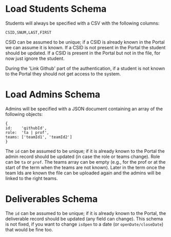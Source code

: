 # Load Students Schema

Students will always be specified with a CSV with the following columns:

```
CSID,SNUM,LAST,FIRST
````

CSID can be assumed to be unique; if a CSID is already known in the Portal we can assume it is known. If a CSID is not present in the Portal the student should be updated. If a CSID is present in the Portal but not in the file, for now just ignore the student.

During the 'Link Github' part of the authentication, if a student is not known to the Portal they should not get access to the system.


# Load Admins Schema

Admins will be specified with a JSON document containing an array of the following objects:

```
{
id:    'githubId',
role:  'ta | prof',
teams: ['teamId1', 'teamId2']
}
```

The ```id``` can be assumed to be unique; if it is already known to the Portal the admin record should be updated (in case the role or teams change). Role can be ```ta``` or ```prof```. The teams array can be empty (e.g., for the prof or at the start of the term when the teams are not known). Later in the term once the team Ids are known the file can be uploaded again and the admins will be linked to the right teams.

# Deliverables Schema

The ```id``` can be assumed to be unique; if it is already known to the Portal, the deliverable record should be updated (any field can change). This schema is not fixed, if you want to change ```isOpen``` to a date (or ```openDate/closeDate```) that would be fine too.



 